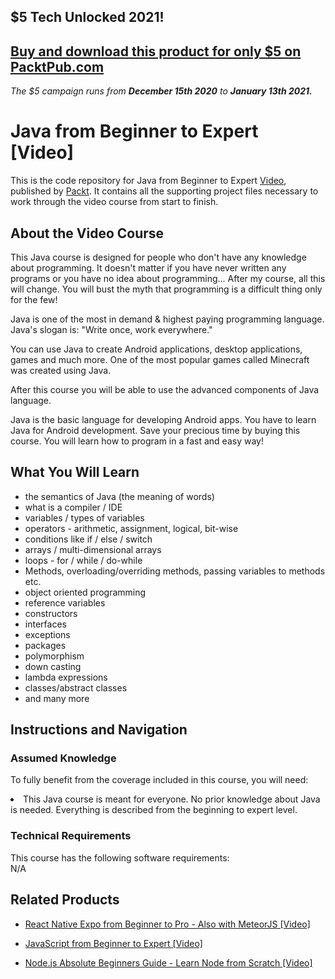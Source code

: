 ## $5 Tech Unlocked 2021!
[Buy and download this product for only $5 on PacktPub.com](https://www.packtpub.com/)
-----
*The $5 campaign         runs from __December 15th 2020__ to __January 13th 2021.__*

# Java from Beginner to Expert [Video]
This is the code repository for Java from Beginner to Expert [Video](https://www.packtpub.com/application-development/java-beginner-expert-video), published by [Packt](https://www.packtpub.com/?utm_source=github). It contains all the supporting project files necessary to work through the video course from start to finish.

## About the Video Course
This Java course is designed for people who don't have any knowledge about programming. It doesn't matter if you have never written any programs or you have no idea about programming... After my course, all this will change. You will bust the myth that programming is a difficult thing only for the few!

Java is one of the most in demand & highest paying programming language. Java's slogan is: "Write once, work everywhere."

You can use Java to create Android applications, desktop applications, games and much more. One of the most popular games called Minecraft was created using Java.

After this course you will be able to use the advanced components of Java language.

Java is the basic language for developing Android apps. You have to learn Java for Android development. Save your precious time by buying this course. You will learn how to program in a fast and easy way!

<H2>What You Will Learn</H2>
<DIV class=book-info-will-learn-text>
<UL>
<LI>the semantics of Java (the meaning of words)</LI>
<LI>what is a compiler / IDE</LI>
<LI>variables / types of variables</LI>
<LI>operators - arithmetic, assignment, logical, bit-wise</LI>
<LI>conditions like if / else / switch</LI>
<LI>arrays / multi-dimensional arrays</LI>
<LI>loops - for / while / do-while</LI>
<LI>Methods, overloading/overriding methods, passing variables to methods etc.</LI>
<LI>object oriented programming</LI>
<LI>reference variables</LI>
<LI>constructors</LI>
<LI>interfaces</LI>
<LI>exceptions</LI>
<LI>packages</LI>
<LI>polymorphism</LI>
<LI>down casting</LI>
<LI>lambda expressions</LI>
<LI>classes/abstract classes</LI>
<LI>and many more</LI>
</UL></DIV>

## Instructions and Navigation
### Assumed Knowledge
To fully benefit from the coverage included in this course, you will need:<br/>
<DIV class=book-info-will-learn-text>
<LI> This Java course is meant for everyone. No prior knowledge about Java is needed. Everything is described from the beginning to expert level.</LI>
</UL><DIV>

### Technical Requirements
This course has the following software requirements:<br/>
N/A

## Related Products
* [React Native Expo from Beginner to Pro - Also with MeteorJS [Video]](https://www.packtpub.com/application-development/react-native-expo-beginner-pro-also-meteorjs-video)

* [JavaScript from Beginner to Expert [Video]](https://www.packtpub.com/application-development/javascript-beginner-expert-video)

* [Node.js Absolute Beginners Guide - Learn Node from Scratch [Video]](https://www.packtpub.com/application-development/nodejs-absolute-beginners-guide-learn-node-scratch-video)
